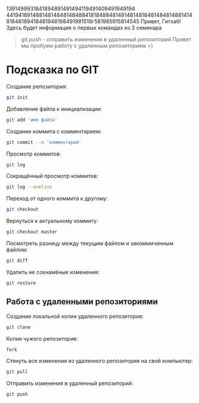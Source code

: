 1391499931841894891491494119491409491949194
4419418914881481484814848841818488481481481481848148481488141481848189418481948198491981518г581985915814545
Привет, Гитхаб! Здесь будет информация о первых командах из 3 семинара
> git push - отправить изменения в удаленный репозиторий 
Привет мы пробуем работу с удаленным репозиторием =)

# Подсказка по GIT

Создание репозитория:
```sh
git init
```
Добавление файла к инициализации:
```sh
git add 'имя файла'
```
Создание коммита с комментарием:
```sh
git commit --m 'комментарий'
```
Просмотр коммитов:
```sh
git log
```
Сокращённый просмотр коммитов:
```sh
git log --oneline
```
Переход от одного коммита к другому:
```sh
git checkout
```
Вернуться к актуальному коммиту:
```sh
git checkout master
```
Посмотреть разницу между текущим файлом и закоммиченным файлом:
```sh
git diff
```
Удалить не сохнамёные изменения:
 ```sh
git restore
```
## Работа с удаленными репозиториями

Создание локальной копии удаленного репозитория:
```sh
git clone
```
Копия чужого репозитория:
```sh
fork
```
Стянуть все изменения из удаленного репозитория на свой компьютер:
```sh
git pull
```
Отправить изменения в удаленный репозиторий:
```sh
git push
```
